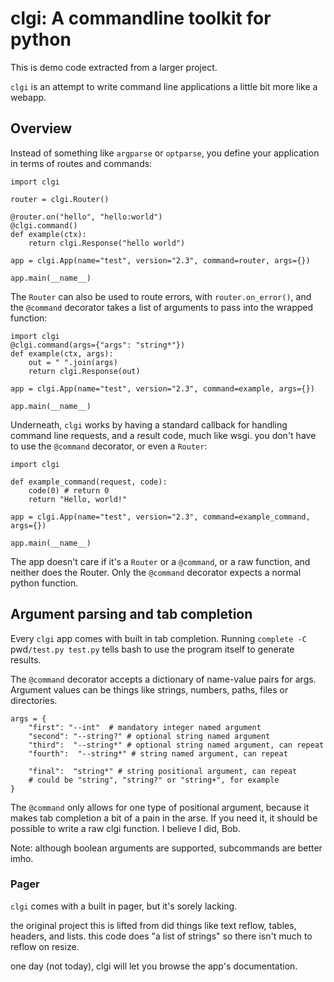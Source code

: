 # clgi: A commandline toolkit for python

This is demo code extracted from a larger project. 

`clgi` is an attempt to write command line applications a little bit more like a webapp.

## Overview

Instead of something like `argparse` or `optparse`, you define your application in terms of routes and commands:

```
import clgi

router = clgi.Router()

@router.on("hello", "hello:world")
@clgi.command()
def example(ctx):
    return clgi.Response("hello world")

app = clgi.App(name="test", version="2.3", command=router, args={})

app.main(__name__)
```

The `Router` can also be used to route errors, with `router.on_error()`, and the `@command` decorator takes a list of arguments to pass into the wrapped function:

```
import clgi
@clgi.command(args={"args": "string*"})
def example(ctx, args):
    out = " ".join(args)
    return clgi.Response(out)

app = clgi.App(name="test", version="2.3", command=example, args={})

app.main(__name__)
```

Underneath, `clgi` works by having a standard callback for handling command line requests, 
and a result code, much like wsgi. you don't have to use the `@command` decorator, or even a `Router`:

```
import clgi

def example_command(request, code):
    code(0) # return 0
    return "Hello, world!"

app = clgi.App(name="test", version="2.3", command=example_command, args={})

app.main(__name__)

```

The app doesn't care if it's a `Router` or a `@command`, or a raw function,
and neither does the Router. Only the `@command` decorator expects a normal
python function.

## Argument parsing and tab completion

Every `clgi` app comes with built in tab completion. Running `complete -C `pwd`/test.py test.py` tells bash to use the program itself to generate results.

The `@command` decorator accepts a dictionary of name-value pairs for args. Argument values can be things like strings, numbers, paths, files or directories.

```
args = {
    "first": "--int"  # mandatory integer named argument
    "second": "--string?" # optional string named argument
    "third":  "--string*" # optional string named argument, can repeat
    "fourth":  "--string*" # string named argument, can repeat

    "final":  "string*" # string positional argument, can repeat
    # could be "string", "string?" or "string+", for example
}
```

The `@command` only allows for one type of positional argument, because it makes tab completion a bit of a pain in the arse.  If you need it, it should be possible to write a raw clgi function. I believe I did, Bob.

Note: although boolean arguments are supported, subcommands are better imho.

### Pager

`clgi` comes with a built in pager, but it's sorely lacking. 

the original project this is lifted from did things like text reflow,
tables, headers, and lists. this code does "a list of strings" so there
isn't much to reflow on resize.

one day (not today), clgi will let you browse the app's documentation.
